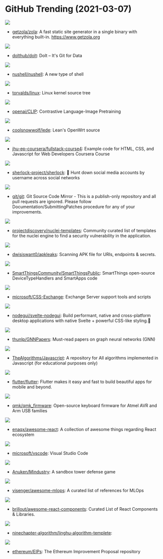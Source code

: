 # GitHub Trending (2021-03-07)

![](https://img.shields.io/badge/Rust-New%20163-green?style=flat-square&logo=appveyor)
- [getzola/zola](https://github.com/getzola/zola): A fast static site generator in a single binary with everything built-in. https://www.getzola.org

![](https://img.shields.io/badge/Go-New%20688-green?style=flat-square&logo=appveyor)
- [dolthub/dolt](https://github.com/dolthub/dolt): Dolt – It's Git for Data

![](https://img.shields.io/badge/Rust-New%20145-green?style=flat-square&logo=appveyor)
- [nushell/nushell](https://github.com/nushell/nushell): A new type of shell

![](https://img.shields.io/badge/C-New%2087-green?style=flat-square&logo=appveyor)
- [torvalds/linux](https://github.com/torvalds/linux): Linux kernel source tree

![](https://img.shields.io/badge/Jupyter%20Notebook-New%20171-green?style=flat-square&logo=appveyor)
- [openai/CLIP](https://github.com/openai/CLIP): Contrastive Language-Image Pretraining

![](https://img.shields.io/badge/C-New%2038-green?style=flat-square&logo=appveyor)
- [coolsnowwolf/lede](https://github.com/coolsnowwolf/lede): Lean's OpenWrt source

![](https://img.shields.io/badge/JavaScript-New%2014-green?style=flat-square&logo=appveyor)
- [jhu-ep-coursera/fullstack-course4](https://github.com/jhu-ep-coursera/fullstack-course4): Example code for HTML, CSS, and Javascript for Web Developers Coursera Course

![](https://img.shields.io/badge/Python-New%20116-green?style=flat-square&logo=appveyor)
- [sherlock-project/sherlock](https://github.com/sherlock-project/sherlock): 🔎 Hunt down social media accounts by username across social networks

![](https://img.shields.io/badge/C-New%20283-green?style=flat-square&logo=appveyor)
- [git/git](https://github.com/git/git): Git Source Code Mirror - This is a publish-only repository and all pull requests are ignored. Please follow Documentation/SubmittingPatches procedure for any of your improvements.

![](https://img.shields.io/badge/Python-New%2024-green?style=flat-square&logo=appveyor)
- [projectdiscovery/nuclei-templates](https://github.com/projectdiscovery/nuclei-templates): Community curated list of templates for the nuclei engine to find a security vulnerability in the application.

![](https://img.shields.io/badge/Python-New%20231-green?style=flat-square&logo=appveyor)
- [dwisiswant0/apkleaks](https://github.com/dwisiswant0/apkleaks): Scanning APK file for URIs, endpoints & secrets.

![](https://img.shields.io/badge/Groovy-New%203-green?style=flat-square&logo=appveyor)
- [SmartThingsCommunity/SmartThingsPublic](https://github.com/SmartThingsCommunity/SmartThingsPublic): SmartThings open-source DeviceTypeHandlers and SmartApps code

![](https://img.shields.io/badge/PowerShell-New%2096-green?style=flat-square&logo=appveyor)
- [microsoft/CSS-Exchange](https://github.com/microsoft/CSS-Exchange): Exchange Server support tools and scripts

![](https://img.shields.io/badge/TypeScript-New%201-green?style=flat-square&logo=appveyor)
- [nodegui/svelte-nodegui](https://github.com/nodegui/svelte-nodegui): Build performant, native and cross-platform desktop applications with native Svelte + powerful CSS-like styling.🚀

![](https://img.shields.io/badge/none-New%20168-green?style=flat-square&logo=appveyor)
- [thunlp/GNNPapers](https://github.com/thunlp/GNNPapers): Must-read papers on graph neural networks (GNN)

![](https://img.shields.io/badge/JavaScript-New%2080-green?style=flat-square&logo=appveyor)
- [TheAlgorithms/Javascript](https://github.com/TheAlgorithms/Javascript): A repository for All algorithms implemented in Javascript (for educational purposes only)

![](https://img.shields.io/badge/Dart-New%20545-green?style=flat-square&logo=appveyor)
- [flutter/flutter](https://github.com/flutter/flutter): Flutter makes it easy and fast to build beautiful apps for mobile and beyond.

![](https://img.shields.io/badge/C-New%2019-green?style=flat-square&logo=appveyor)
- [qmk/qmk_firmware](https://github.com/qmk/qmk_firmware): Open-source keyboard firmware for Atmel AVR and Arm USB families

![](https://img.shields.io/badge/none-New%2074-green?style=flat-square&logo=appveyor)
- [enaqx/awesome-react](https://github.com/enaqx/awesome-react): A collection of awesome things regarding React ecosystem

![](https://img.shields.io/badge/TypeScript-New%20211-green?style=flat-square&logo=appveyor)
- [microsoft/vscode](https://github.com/microsoft/vscode): Visual Studio Code

![](https://img.shields.io/badge/Java-New%2017-green?style=flat-square&logo=appveyor)
- [Anuken/Mindustry](https://github.com/Anuken/Mindustry): A sandbox tower defense game

![](https://img.shields.io/badge/none-New%2029-green?style=flat-square&logo=appveyor)
- [visenger/awesome-mlops](https://github.com/visenger/awesome-mlops): A curated list of references for MLOps

![](https://img.shields.io/badge/none-New%2064-green?style=flat-square&logo=appveyor)
- [brillout/awesome-react-components](https://github.com/brillout/awesome-react-components): Curated List of React Components & Libraries.

![](https://img.shields.io/badge/none-New%2087-green?style=flat-square&logo=appveyor)
- [ninechapter-algorithm/linghu-algorithm-templete](https://github.com/ninechapter-algorithm/linghu-algorithm-templete): 

![](https://img.shields.io/badge/Solidity-New%2025-green?style=flat-square&logo=appveyor)
- [ethereum/EIPs](https://github.com/ethereum/EIPs): The Ethereum Improvement Proposal repository


